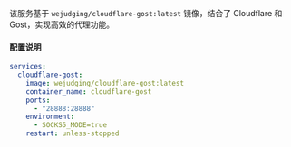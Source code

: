 该服务基于 `wejudging/cloudflare-gost:latest` 镜像，结合了 Cloudflare 和 Gost，实现高效的代理功能。

#### 配置说明
```yaml
services:
  cloudflare-gost:
    image: wejudging/cloudflare-gost:latest
    container_name: cloudflare-gost
    ports:
      - "28888:28888"
    environment:
      - SOCKS5_MODE=true
    restart: unless-stopped